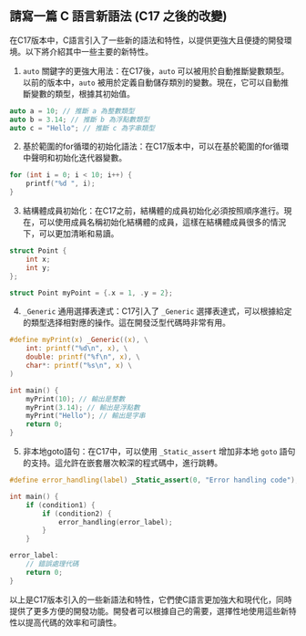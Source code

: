 ## 請寫一篇 C 語言新語法 (C17 之後的改變)

在C17版本中，C語言引入了一些新的語法和特性，以提供更強大且便捷的開發環境。以下將介紹其中一些主要的新特性。

1. `auto` 關鍵字的更強大用法：在C17後，`auto` 可以被用於自動推斷變數類型。以前的版本中，`auto` 被用於定義自動儲存類別的變數。現在，它可以自動推斷變數的類型，根據其初始值。

```c
auto a = 10; // 推斷 a 為整數類型
auto b = 3.14; // 推斷 b 為浮點數類型
auto c = "Hello"; // 推斷 c 為字串類型
```

2. 基於範圍的for循環的初始化語法：在C17版本中，可以在基於範圍的for循環中聲明和初始化迭代器變數。

```c
for (int i = 0; i < 10; i++) {
    printf("%d ", i);
}
```

3. 結構體成員初始化：在C17之前，結構體的成員初始化必須按照順序進行。現在，可以使用成員名稱初始化結構體的成員，這樣在結構體成員很多的情況下，可以更加清晰和易讀。

```c
struct Point {
    int x;
    int y;
};

struct Point myPoint = {.x = 1, .y = 2};
```

4. `_Generic` 通用選擇表達式：C17引入了 `_Generic` 選擇表達式，可以根據給定的類型选择相對應的操作。這在開發泛型代碼時非常有用。

```c
#define myPrint(x) _Generic((x), \
    int: printf("%d\n", x), \
    double: printf("%f\n", x), \
    char*: printf("%s\n", x) \
)

int main() {
    myPrint(10); // 輸出是整數
    myPrint(3.14); // 輸出是浮點數
    myPrint("Hello"); // 輸出是字串
    return 0;
}
```

5. 非本地goto語句：在C17中，可以使用 `_Static_assert` 增加非本地 `goto` 語句的支持。這允許在嵌套層次較深的程式碼中，進行跳轉。

```c
#define error_handling(label) _Static_assert(0, "Error handling code"); goto label;

int main() {
    if (condition1) {
        if (condition2) {
            error_handling(error_label);
        }
    }

error_label:
    // 錯誤處理代碼
    return 0;
}
```

以上是C17版本引入的一些新語法和特性，它們使C語言更加強大和現代化，同時提供了更多方便的開發功能。開發者可以根據自己的需要，選擇性地使用這些新特性以提高代碼的效率和可讀性。